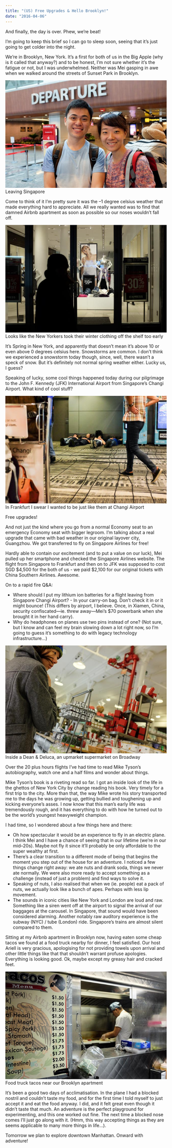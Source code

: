 ```yaml
---
title: "(US) Free Upgrades & Hello Brooklyn!"
date: "2016-04-06"
---
```


And finally, the day is over. Phew, we’re beat!

I’m going to keep this brief so I can go to sleep soon, seeing that it’s just going to get colder into the night.

We’re in Brooklyn, New York. It’s a first for both of us in the Big Apple (why is it called that anyway?) and to be honest, I’m not sure whether it’s the fatigue or not, but I was underwhelmed. Neither was Mei gasping in awe when we walked around the streets of Sunset Park in Brooklyn.

![Leaving Singapore](images/DSCF6536_edited.jpg) Leaving Singapore

Come to think of it I’m pretty sure it was the –1 degree celsius weather that made everything hard to appreciate. All we really wanted was to find that damned Airbnb apartment as soon as possible so our noses wouldn’t fall off.

![Looks like the New Yorkers took their winter clothing off the shelf too early](images/DSCF6585_edited.jpg) Looks like the New Yorkers took their winter clothing off the shelf too early

It’s Spring in New York, and apparently that doesn’t mean it’s above 10 or even above 0 degrees celsius here. Snowstorms are common. I don’t think we experienced a snowstorm today though, since, well, there wasn’t a speck of snow. But it’s definitely not normal spring weather either. Lucky us, I guess?

Speaking of lucky, some cool things happened today during our pilgrimage to the John F. Kennedy (JFK) International Airport from Singapore’s Changi Airport. What kind of cool stuff?

![In Frankfurt I swear I wanted to be just like them at Changi Airport](images/DSCF6547_edited.jpg) In Frankfurt I swear I wanted to be just like them at Changi Airport

Free upgrades!

And not just the kind where you go from a normal Economy seat to an emergency Economy seat with bigger legroom. I’m talking about a real upgrade that came with bad weather in our original layover city, Guangzhou. We got transferred to fly on Singapore Airlines for free!

Hardly able to contain our excitement (and to put a value on our luck), Mei pulled up her smartphone and checked the Singapore Airlines website. The flight from Singapore to Frankfurt and then on to JFK was supposed to cost SGD $4,500 for the both of us - we paid $2,100 for our original tickets with China Southern Airlines. Awesome.

On to a rapid fire Q&A:

- Where should I put my lithium ion batteries for a flight leaving from Singapore Changi Airport? - In your carry-on bag. Don’t check it in or it might bounce! (This differs by airport, I believe. Once, in Xiamen, China, security confiscated—ie. threw away—Mei’s $70 powerbank when she brought it in her hand carry).
- Why do headphones on planes use two pins instead of one? (Not sure, but I know and can feel my brain slowing down a lot right now, so I’m going to guess it’s something to do with legacy technology infrastructure…)

![Inside a Dean & Deluca, an upmarket supermarket ](images/DSCF6587_edited.jpg) Inside a Dean & Deluca, an upmarket supermarket on Broadway

Over the 20 plus hours flights I’ve had time to read Mike Tyson’s autobiography, watch one and a half films and wonder about things.

Mike Tyson’s book is a riveting read so far. I got an inside look of the life in the ghettos of New York City by change reading his book. Very timely for a first trip to the city. More than that, the way Mike wrote his story transported me to the days he was growing up, getting bullied and toughening up and kicking everyone’s asses. I now know that this man’s early life was tremendously rough, and it has everything to do with how he turned out to be the world’s youngest heavyweight champion.

I had time, so I wondered about a few things here and there:

- Oh how spectacular it would be an experience to fly in an electric plane. I think Mei and I have a chance of seeing that in our lifetime (we’re in our mid–20s). Maybe not fly it since it’ll probably be only affordable to the super wealthy at first.
- There’s a clear transition to a different mode of being that begins the moment you step out of the house for an adventure. I noticed a few things change right away: we ate nuts and drank soda, things we never ate normally. We were also more ready to accept something as a challenge (instead of just a problem) and find ways to solve it.
- Speaking of nuts, I also realised that when we (ie. people) eat a pack of nuts, we actually look like a bunch of apes. Perhaps with less lip movement.
- The sounds in iconic cities like New York and London are loud and raw. Something like a siren went off at the airport to signal the arrival of our baggages at the carousel. In Singapore, that sound would have been considered alarming. Another notably raw auditory experience is the subway (NYC) / tube (London) ride. Singapore’s trains are almost silent compared to them.

Sitting at my Airbnb apartment in Brooklyn now, having eaten some cheap tacos we found at a food truck nearby for dinner, I feel satisfied. Our host Ariell is very gracious, apologising for not providing towels upon arrival and other little things like that that shouldn’t warrant profuse apologies. Everything is looking good. Ok, maybe except my greasy hair and cracked feet.

![Food truck tacos near our Brooklyn apartment](images/DSCF6600_edited.jpg) Food truck tacos near our Brooklyn apartment

It’s been a good two days of acclimatisation. In the plane I had a blocked nostril and couldn’t taste my food, and for the first time I told myself to just accept it and eat the food anyway. I did, and it felt great even though it didn’t taste that much. An adventure is the perfect playground for experimenting, and this one worked out fine. The next time a blocked nose comes I’ll just go along with it. (Hmm, this way accepting things as they are seems applicable to many more things in life…).

Tomorrow we plan to explore downtown Manhattan. Onward with adventure!
